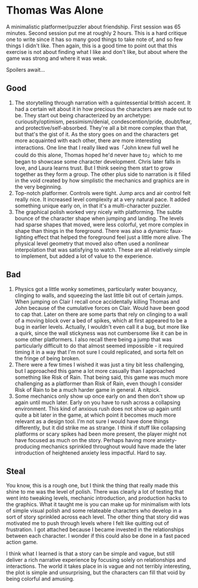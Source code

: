 # Thomas Was Alone

A minimalistic platformer/puzzler about friendship. First session was 65 minutes. Second session put me at roughly 2 hours. This is a hard critique one to write since it has so many good things to take note of, and so few things I didn't like. Then again, this is a good time to point out that this exercise is not about finding what I like and don't like, but about where the game was strong and where it was weak.

Spoilers await...

## Good
1. The storytelling through narration with a quintessential brittish accent. It had a certain wit about it in how precious the characters are made out to be. They start out being characterized by an archetype: curiousity/optimism, pessimism/denial, condescention/pride, doubt/fear, and protective/self-absorbed. They're all a bit more complex than that, but that's the gist of it. As the story goes on and the characters get more acquainted with each other, there are more interesting interactions. One line that I really liked was「John knew full well he could do this alone, Thomas hoped he'd never have to」which to me began to showcase some character development. Chris later falls in love, and Laura learns trust. But I think seeing them start to grow together as they form a group. The other plus side to narration is it filled in the void created by how simplistic the mechanics and graphics are in the very beginning.
2. Top-notch platformer. Controls were tight. Jump arcs and air control felt really nice. It increased level complexity at a very natural pace. It added something unique early on, in that it's a multi-character puzzler.
3. The graphical polish worked very nicely with platforming. The subtle bounce of the character shape when jumping and landing. The levels had sparse shapes that moved, were less colorful, yet more complex in shape than things in the foreground. There was also a dynamic faux-lighting effect that helped the foreground feel just a little more alive. The physical level geometry that moved also often used a nonlinear interpolation that was satisfying to watch. These are all relatively simple to implement, but added a lot of value to the experience.

## Bad
1. Physics got a little wonky sometimes, particularly water bouyancy, clinging to walls, and squeezing the last little bit out of certain jumps. When jumping on Clair I recall once accidentally killing Thomas and John because of the cumulative forces on Clair. Would have been good to cap that. Later on there are some parts that rely on clinging to a wall of a moving block over a bed of spikes, which at first appeared to be a bug in earlier levels. Actually, I wouldn't even call it a bug, but more like a quirk, since the wall stickyness was not cumbersome like it can be in some other platformers. I also recall there being a jump that was particularly difficult to do that almost seemed impossible - it required timing it in a way that I'm not sure I could replicated, and sorta felt on the fringe of being broken.
2. There were a few times I wished it was just a tiny bit less challenging, but I approached this game a lot more casually than I approached something like Risk of Rain. That being said, this game was much more challenging as a platformer than Risk of Rain, even though I consider Risk of Rain to be a much harder game in general. A nitpick.
3. Some mechanics only show up once early on and then don't show up again until much later. Early on you have to rush across a collapsing environment. This kind of anxious rush does not show up again until quite a bit later in the game, at which point it becomes much more relevant as a design tool. I'm not sure I would have done things differently, but it did strike me as strange. I think if stuff like collapsing platforms or scary spikes had been more present, the player might not have focused as much on the story. Perhaps having more anxiety-producing mechanics sprinkled throughout would have made the later introduction of heightened anxiety less impactful. Hard to say.

## Steal

You know, this is a rough one, but I think the thing that really made this shine to me was the level of polish. There was clearly a lot of testing that went into tweaking levels, mechanic introduction, and production hacks to the graphics. What it taught me is you can make up for minimalism with lots of simple visual polish and some relateable characters who develop in a sort of story sprinkled across each level. The other thing that story did was motivated me to push through levels where I felt like quitting out of frustration. I got attached because I became invested in the relationships between each character. I wonder if this could also be done in a fast paced action game.

I think what I learned is that a story can be simple and vague, but still deliver a rich narrative experience by focusing solely on relationships and interactions. The world it takes place in is vague and not terribly interesting, the plot is simple and unsurprising, but the characters can fill that void by being colorful and amusing.
